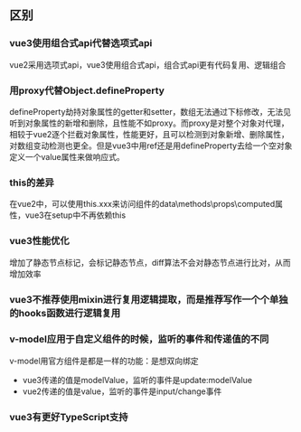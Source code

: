 ## 区别
### vue3使用组合式api代替选项式api
vue2采用选项式api，vue3使用组合式api，组合式api更有代码复用、逻辑组合

### 用proxy代替Object.defineProperty
defineProperty劫持对象属性的getter和setter，数组无法通过下标修改，无法见听到对象属性的新增和删除，且性能不如proxy。而proxy是对整个对象对代理，相较于vue2逐个拦截对象属性，性能更好，且可以检测到对象新增、删除属性，对数组变动检测也更全。但是vue3中用ref还是用defineProperty去给一个空对象定义一个value属性来做响应式。

### this的差异
在vue2中，可以使用this.xxx来访问组件的data\methods\props\computed属性，vue3在setup中不再依赖this

### vue3性能优化
增加了静态节点标记，会标记静态节点，diff算法不会对静态节点进行比对，从而增加效率

### vue3不推荐使用mixin进行复用逻辑提取，而是推荐写作一个个单独的hooks函数进行逻辑复用

### v-model应用于自定义组件的时候，监听的事件和传递值的不同
v-model用官方组件是都是一样的功能：是想双向绑定
- vue3传递的值是modelValue，监听的事件是update:modelValue
- vue2传递的值是value，监听的事件是input/change事件

### vue3有更好TypeScript支持